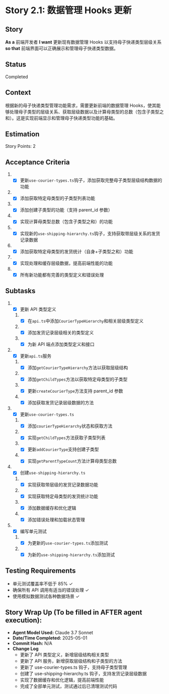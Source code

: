 # Story 2.1: 数据管理 Hooks 更新

## Story

**As a** 前端开发者
**I want** 更新现有数据管理 Hooks 以支持母子快递类型层级关系
**so that** 前端界面可以正确展示和管理母子快递类型数据。

## Status

Completed

## Context

根据新的母子快递类型管理功能需求，需要更新前端的数据管理 Hooks，使其能够处理母子类型的层级关系、获取层级数据以及计算母类型的总数（包含子类型之和）。这是实现前端显示和管理母子快递类型功能的基础。

## Estimation

Story Points: 2

## Acceptance Criteria

1. - [x] 更新`use-courier-types.ts`钩子，添加获取完整母子类型层级结构数据的功能
2. - [x] 添加获取特定母类型的子类型列表功能
3. - [x] 添加创建子类型的功能（支持 parent_id 参数）
4. - [x] 实现计算母类型总数（包含子类型之和）的功能
5. - [x] 实现新的`use-shipping-hierarchy.ts`钩子，支持获取带层级关系的发货记录数据
6. - [x] 添加获取特定母类型的发货统计（自身+子类型之和）功能
7. - [x] 实现处理和缓存层级数据，提高前端性能的功能
8. - [x] 所有新功能都有完善的类型定义和错误处理

## Subtasks

1. - [x] 更新 API 类型定义

   1. - [x] 在`api.ts`中添加`CourierTypeHierarchy`和相关层级类型定义
   2. - [x] 添加发货记录层级相关的类型定义
   3. - [x] 为新 API 端点添加类型定义和接口

2. - [x] 更新`api.ts`服务

   1. - [x] 添加`getCourierTypeHierarchy`方法以获取层级结构
   2. - [x] 添加`getChildTypes`方法以获取特定母类型的子类型
   3. - [x] 更新`createCourierType`方法支持 parent_id 参数
   4. - [x] 添加获取发货记录层级数据的方法

3. - [x] 更新`use-courier-types.ts`

   1. - [x] 添加`courierTypeHierarchy`状态和获取方法
   2. - [x] 实现`getChildTypes`方法获取子类型列表
   3. - [x] 更新`addCourierType`支持创建子类型
   4. - [x] 实现`getParentTypeCount`方法计算母类型总数

4. - [x] 创建`use-shipping-hierarchy.ts`

   1. - [x] 实现获取带层级的发货记录数据功能
   2. - [x] 实现获取特定母类型的发货统计功能
   3. - [x] 添加数据缓存和优化逻辑
   4. - [x] 添加错误处理和加载状态管理

5. - [x] 编写单元测试
   1. - [x] 为更新的`use-courier-types.ts`添加测试
   2. - [x] 为新的`use-shipping-hierarchy.ts`添加测试

## Testing Requirements

- 单元测试覆盖率不低于 85% ✓
- 确保所有 API 调用有适当的错误处理 ✓
- 使用模拟数据测试各种数据场景 ✓

## Story Wrap Up (To be filled in AFTER agent execution):

- **Agent Model Used:** Claude 3.7 Sonnet
- **Date/Time Completed:** 2025-05-01
- **Commit Hash:** N/A
- **Change Log**
  - 更新了 API 类型定义，新增层级结构相关类型
  - 更新了 API 服务，新增获取层级结构和子类型的方法
  - 更新了 use-courier-types.ts 钩子，支持母子类型管理
  - 创建了 use-shipping-hierarchy.ts 钩子，支持发货记录层级数据
  - 实现了数据缓存和优化逻辑，提高前端性能
  - 完成了全部单元测试，测试通过后已清理测试代码
